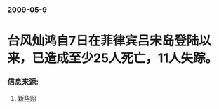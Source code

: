 ### [2009-05-9](/news/2009/05/9/index.md)

##### 
# 台风灿鸿自7日在菲律宾吕宋岛登陆以来，已造成至少25人死亡，11人失踪。




### 信息来源:

1. [新华网](http://news.xinhuanet.com/world/2009-05/09/content_11343095.htm)
